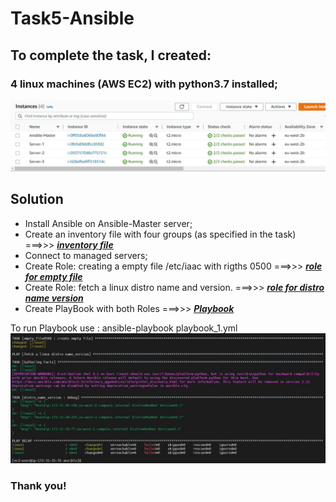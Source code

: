 # Task5-Ansible

## To complete the task, I created:
### 4 linux machines (AWS EC2) with python3.7 installed;
![](msg773099119-86258.jpg)

## Solution
* Install Ansible on Ansible-Master server;
* Create an inventory file with four groups (as specified in the task) ===>>> ***[inventory file](hosts.txt)***
* Connect to managed servers;
* Create Role: creating a empty file /etc/iaac with rigths 0500 ===>>> ***[role for empty file](roles/empty_file0500/tasks/)***
* Create Role: fetch a linux distro name and version. ===>>> ***[role for distro name version](roles/distro_name_version/tasks/)***
* Create PlayBook with both Roles ===>>> ***[Playbook](playbook_1.yml)***

To run Playbook use : ansible-playbook playbook_1.yml
![](msg773099119-86302.jpg)

### Thank you!
